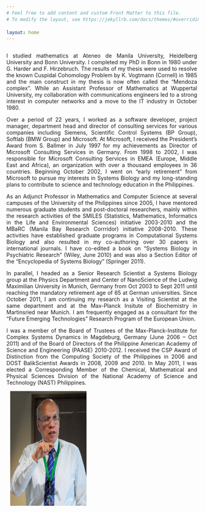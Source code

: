 ```yaml
---
# Feel free to add content and custom Front Matter to this file.
# To modify the layout, see https://jekyllrb.com/docs/themes/#overriding-theme-defaults

layout: home
---
```

<style>
/* Create two unequal columns that floats next to each other */
.column {
  float: left;
}

.left {
  width: 500px;
  text-align: justify;
}

.right {
  width: 200px;
  padding-left: 10px;
}
</style>

<div class="row">
	<div class="column left">
		<p>
		I studied mathematics at Ateneo de Manila University, Heidelberg University and Bonn University. I completed my PhD in Bonn in 1980 under G. Harder and F. Hirzebruch. The results of my thesis were used to resolve the known Cuspidal Cohomology Problem by K. Vogtmann (Cornell) in 1985 and the main construct in my thesis is now often called the “Mendoza complex”. While an Assistant Professor of Mathematics at Wuppertal University, my collaboration with communications engineers led to a strong interest in computer networks and a move to the IT industry in October 1980.
		</p>
		<p>
		Over a period of 22 years, I worked as a software developer, project manager, department head and director of consulting services for various companies including Siemens, Scientific Control Systems (BP Group), Softlab (BMW Group) and Microsoft. At Microsoft, I received the President’s Award from S. Ballmer in July 1997 for my achievements as Director of Microsoft Consulting Services in Germany. From 1998 to 2002, I was responsible for Microsoft Consulting Services in EMEA (Europe, Middle East and Africa), an organization with over a thousand employees in 36 countries. Beginning October 2002, I went on “early retirement” from Microsoft to pursue my interests in Systems Biology and my long-standing plans to contribute to science and technology education in the Philippines.
		</p>
		<p>
		As an Adjunct Professor in Mathematics and Computer Science at several campuses of the University of the Philippines since 2005, I have mentored numerous graduate students and post-doctoral researchers, mainly within the research activities of the SMILES (Statistics, Mathematics, Informatics in the Life and Environmental Sciences) initiative 2003-2010 and the MBaRC (Manila Bay Research Corrridor) initiative 2008-2010. These activities have established graduate programs in Computational Systems Biology and also resulted in my co-authoring over 30 papers in international journals. I have co-edited a book on “Systems Biology in Psychiatric Research” (Wiley, June 2010) and was also a Section Editor of the “Encyclopedia of Systems Biology” (Springer 2011).
		</p>
		<p>
		In parallel, I headed as a Senior Research Scientist a Systems Biology group at the Physics Department and Center of NanoScience of the Ludwig Maximilian University in Munich, Germany from Oct 2003 to Sept 2011 until reaching the mandatory retirement age of 65 at German universities. Since October 2011, I am continuing my research as a Visiting Scientist at the same department and at the Max-Planck Insitute of Biochemistry in Martinsried near Munich. I am frequently engaged as a consultant for the “Future Emerging Technologies” Research Program of the European Union.
		</p>
		<p>
		I was a member of the Board of Trustees of the Max-Planck-Institute for Complex Systems Dynamics in Magdeburg, Germany (June 2006 – Oct 2011) and of the Board of Directors of the Philippine American Academy of Science and Engineering (PAASE) 2010-2012. I received the CSP Award of Distinction from the Computing Society of the Philippines in 2006 and DOST BalikScientist Awards in 2008, 2009 and 2010. In May 2011, I was elected a Corresponding Member of the Chemical, Mathematical and Physical Sciences Division of the National Academy of Science and Technology (NAST) Philippines.
		</p>
	</div>
	<div class="column right">
		<img src='/assets/mendoza.jpg' width='200' height='300' align='left' />
	</div>
</div>
